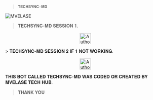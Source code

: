 > `𝐓𝐄𝐂𝐇𝐒𝐘𝐍𝐂-𝐌𝐃`


![MVELASE](https://files.catbox.moe/sdv3qh.png)



> 𝐓𝐄𝐂𝐇𝐒𝐘𝐍𝐂-𝐌𝐃 𝐒𝐄𝐒𝐒𝐈𝐎𝐍 𝟏.
<p align="center">
<a href="https://techsync-pair8.onrender.com"><img height= "35" title="Author" src="https://img.shields.io/badge/GET SESSION ID:1-black?style=for-the-badge&logo=render"></a>
<p/>
> 𝐓𝐄𝐂𝐇𝐒𝐘𝐍𝐂-𝐌𝐃 𝐒𝐄𝐒𝐒𝐈𝐎𝐍 𝟐 𝐈𝐅 𝟏 𝐍𝐎𝐓 𝐖𝐎𝐑𝐊𝐈𝐍𝐆.
  
<p align="center">
<a href="https://techsync-pair8.onrender.com/"><img height= "35" title="Author" src="https://img.shields.io/badge/GET SESSION ID:2-black?style=for-the-badge&logo=render"></a>
<p/>

𝐓𝐇𝐈𝐒 𝐁𝐎𝐓 𝐂𝐀𝐋𝐋𝐄𝐃 𝐓𝐄𝐂𝐇𝐒𝐘𝐍𝐂-𝐌𝐃 𝐖𝐀𝐒 𝐂𝐎𝐃𝐄𝐃 𝐎𝐑 𝐂𝐑𝐄𝐀𝐓𝐄𝐃 𝐁𝐘 𝐌𝐕𝐄𝐋𝐀𝐒𝐄 𝐓𝐄𝐂𝐇 𝐇𝐔𝐁.

> 𝐓𝐇𝐀𝐍𝐊 𝐘𝐎𝐔
